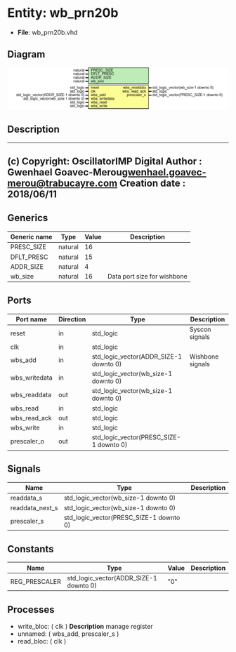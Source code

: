 # Entity: wb_prn20b

- **File**: wb_prn20b.vhd
## Diagram

![Diagram](wb_prn20b.svg "Diagram")
## Description

-------------------------------------------------------------------------
 (c) Copyright: OscillatorIMP Digital
 Author : Gwenhael Goavec-Merou<gwenhael.goavec-merou@trabucayre.com>
 Creation date : 2018/06/11
-------------------------------------------------------------------------
## Generics

| Generic name | Type    | Value | Description                  |
| ------------ | ------- | ----- | ---------------------------- |
| PRESC_SIZE   | natural | 16    |                              |
| DFLT_PRESC   | natural | 15    |                              |
| ADDR_SIZE    | natural | 4     |                              |
| wb_size      | natural | 16    |  Data port size for wishbone |
## Ports

| Port name     | Direction | Type                                    | Description      |
| ------------- | --------- | --------------------------------------- | ---------------- |
| reset         | in        | std_logic                               | Syscon signals   |
| clk           | in        | std_logic                               |                  |
| wbs_add       | in        | std_logic_vector(ADDR_SIZE-1 downto 0)  | Wishbone signals |
| wbs_writedata | in        | std_logic_vector(wb_size-1 downto 0)    |                  |
| wbs_readdata  | out       | std_logic_vector(wb_size-1 downto 0)    |                  |
| wbs_read      | in        | std_logic                               |                  |
| wbs_read_ack  | out       | std_logic                               |                  |
| wbs_write     | in        | std_logic                               |                  |
| prescaler_o   | out       | std_logic_vector(PRESC_SIZE-1 downto 0) |                  |
## Signals

| Name            | Type                                    | Description |
| --------------- | --------------------------------------- | ----------- |
| readdata_s      | std_logic_vector(wb_size-1 downto 0)    |             |
| readdata_next_s | std_logic_vector(wb_size-1 downto 0)    |             |
| prescaler_s     | std_logic_vector(PRESC_SIZE-1 downto 0) |             |
## Constants

| Name          | Type                                   | Value | Description |
| ------------- | -------------------------------------- | ----- | ----------- |
| REG_PRESCALER | std_logic_vector(ADDR_SIZE-1 downto 0) |  "0"  |             |
## Processes
- write_bloc: ( clk )
**Description**
 manage register 
- unnamed: ( wbs_add, prescaler_s )
- read_bloc: ( clk )
